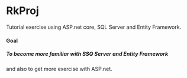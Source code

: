 # RkProj

Tutorial exercise using ASP.net core, SQL Server and Entity Framework.

#### Goal
##### To become more familiar with SSQ Server and Entity Framework
and also to get more exercise with ASP.net.
